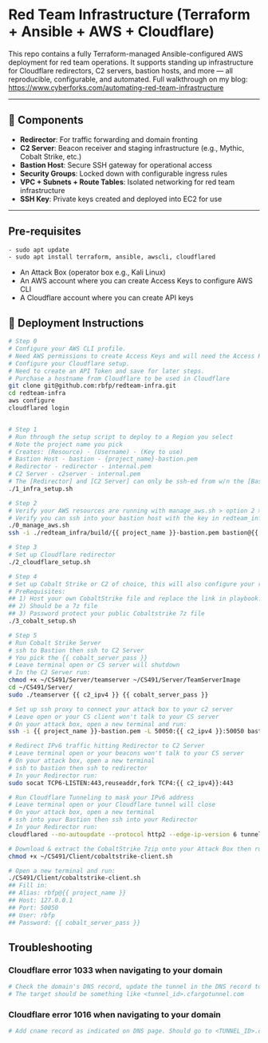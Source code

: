# Red Team Infrastructure (Terraform + Ansible + AWS + Cloudflare)

This repo contains a fully Terraform-managed Ansible-configured AWS deployment for red team operations. It supports standing up infrastructure for Cloudflare redirectors, C2 servers, bastion hosts, and more — all reproducible, configurable, and automated. Full walkthrough on my blog: https://www.cyberforks.com/automating-red-team-infrastructure

---

## 🧩 Components

- **Redirector**: For traffic forwarding and domain fronting
- **C2 Server**: Beacon receiver and staging infrastructure (e.g., Mythic, Cobalt Strike, etc.)
- **Bastion Host**: Secure SSH gateway for operational access
- **Security Groups**: Locked down with configurable ingress rules
- **VPC + Subnets + Route Tables**: Isolated networking for red team infrastructure
- **SSH Key**: Private keys created and deployed into EC2 for use

---

## Pre-requisites
```bash
- sudo apt update
- sudo apt install terraform, ansible, awscli, cloudflared
```
- An Attack Box (operator box e.g., Kali Linux)
- An AWS account where you can create Access Keys to configure AWS CLI
- A Cloudflare account where you can create API keys


## 🚀 Deployment Instructions

```bash
# Step 0
# Configure your AWS CLI profile.
# Need AWS permissions to create Access Keys and will need the Access Key and Secret Key.
# Configure your Cloudflare setup.
# Need to create an API Token and save for later steps.
# Purchase a hostname from Cloudflare to be used in Cloudflare
git clone git@github.com:rbfp/redteam-infra.git
cd redteam-infra
aws configure
cloudflared login


# Step 1
# Run through the setup script to deploy to a Region you select
# Note the project name you pick
# Creates: (Resource) - (Username) - (Key to use)
# Bastion Host - bastion - {project_name}-bastion.pem
# Redirector - redirector - internal.pem
# C2 Server - c2server - internal.pem
# The [Redirector] and [C2 Server] can only be ssh-ed from w/n the [Bastion Host]
./1_infra_setup.sh

# Step 2
# Verify your AWS resources are running with manage_aws.sh > option 2 > [type your region]
# Verify you can ssh into your bastion host with the key in redteam_infra/build/{{ project_name }}-bastion.pem
./0_manage_aws.sh
ssh -i ./redteam_infra/build/{{ project_name }}-bastion.pem bastion@{{ bastion_ipv6 }}

# Step 3
# Set up Cloudflare redirector
./2_cloudflare_setup.sh

# Step 4
# Set up Cobalt Strike or C2 of choice, this will also configure your redirector for CS
# PreRequisites:
## 1) Host your own CobaltStrike file and replace the link in playbook.yml with your link
## 2) Should be a 7z file
## 3) Password protect your public Cobaltstrike 7z file
./3_cobalt_setup.sh

# Step 5
# Run Cobalt Strike Server 
# ssh to Bastion then ssh to C2 Server
# You pick the {{ cobalt_server_pass }}
# Leave terminal open or CS server will shutdown
# In the C2 Server run:
chmod +x ~/CS491/Server/teamserver ~/CS491/Server/TeamServerImage
cd ~/CS491/Server/
sudo ./teamserver {{ c2_ipv4 }} {{ cobalt_server_pass }}

# Set up ssh proxy to connect your attack box to your c2 server
# Leave open or your CS client won't talk to your CS server
# On your attack box, open a new terminal and run:
ssh -i {{ project_name }}-bastion.pem -L 50050:{{ c2_ipv4 }}:50050 bastion@{{bastion-ipv6}}

# Redirect IPv6 traffic hitting Redirector to C2 Server
# Leave terminal open or your beacons won't talk to your CS server
# On your attack box, open a new terminal
# ssh to bastion then ssh to redirector
# In your Redirector run:
sudo socat TCP6-LISTEN:443,reuseaddr,fork TCP4:{{ c2_ipv4}}:443

# Run Cloudflare Tunneling to mask your IPv6 address
# Leave terminal open or your Cloudflare tunnel will close
# On your attack box, open a new terminal
# ssh into your Bastion then ssh into your Redirector
# In your Redirector run:
cloudflared --no-autoupdate --protocol http2 --edge-ip-version 6 tunnel run "{{ project_name }}-c2-tunnel"

# Download & extract the CobaltStrike 7zip onto your Attack Box then run:
chmod +x ~/CS491/Client/cobaltstrike-client.sh

# Open a new terminal and run:
./CS491/Client/cobaltstrike-client.sh
## Fill in:
## Alias: rbfp@{{ project_name }}
## Host: 127.0.0.1
## Port: 50050
## User: rbfp
## Password: {{ cobalt_server_pass }}
```
## Troubleshooting
### Cloudflare error 1033 when navigating to your domain
```bash
# Check the domain's DNS record, update the tunnel in the DNS record to an Active tunnel. 
# The target should be something like <tunnel_id>.cfargotunnel.com
```
### Cloudflare error 1016 when navigating to your domain
```bash
# Add cname record as indicated on DNS page. Should go to <TUNNEL_ID>.cfargotunnel.com
```
